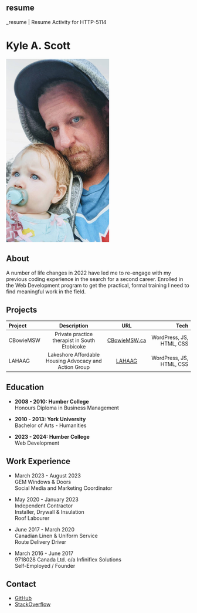 ## resume
_resume | Resume Activity for HTTP-5114

# Kyle A. Scott

![My daughter and I](_readme/portrait2.jpg)

## About

A number of life changes in 2022 have led me to re-engage with my previous coding experience in the search for a second career. Enrolled in the Web Development program to get the practical, formal training I need to find meaningful work in the field.

## Projects

| Project | Description | URL | Tech |
| :---    | :----: | :----: | ---:|
| CBowieMSW | Private practice therapist in South Etobicoke |  [CBowieMSW.ca](https://cbowiemsw.ca) | WordPress, JS, HTML, CSS |
| LAHAAG | Lakeshore Affordable Housing Advocacy and Action Group | [LAHAAG](http://lahaag.ca) | WordPress, JS, HTML, CSS |

## Education

- **2008 - 2010: Humber College**  
Honours Diploma in Business Management

- **2010 - 2013: York University**  
Bachelor of Arts - Humanities

- **2023 - 2024: Humber College**  
Web Development

## Work Experience

- March 2023 - August 2023  
GEM Windows & Doors  
Social Media and Marketing Coordinator

- May 2020 - January 2023  
Independent Contractor  
Installer, Drywall & Insulation  
Roof Labourer  

- June 2017 - March 2020  
Canadian Linen & Uniform Service  
Route Delivery Driver  

- March 2016 - June 2017  
9718028 Canada Ltd. o/a Infiniflex Solutions  
Self-Employed / Founder

## Contact

- [GitHub](https://github.com/karscott6)  
- [StackOverflow](https://stackoverflow.com/users/22524549/karscott6)